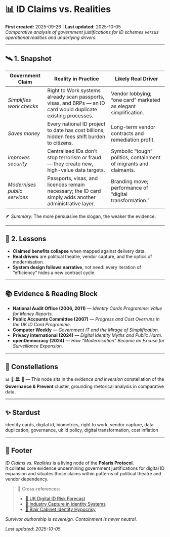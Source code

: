 # 📊 ID Claims vs. Realities  
**First created:** 2025-09-26 | **Last updated:** 2025-10-05  
*Comparative analysis of government justifications for ID schemes versus operational realities and underlying drivers.*  

---

## 🛰️ 1. Snapshot  

| **Government Claim** | **Reality in Practice** | **Likely Real Driver** |
|-----------------------|-------------------------|-------------------------|
| *Simplifies work checks* | Right to Work systems already scan passports, visas, and BRPs — an ID card would duplicate existing processes. | Vendor lobbying; “one card” marketed as elegant simplification. |
| *Saves money* | Every national ID project to date has cost billions; hidden fees shift burden to citizens. | Long-term vendor contracts and remediation profit. |
| *Improves security* | Centralised IDs don’t stop terrorism or fraud — they create new, high-value data targets. | Symbolic “tough” politics; containment of migrants and claimants. |
| *Modernises public services* | Passports, visas, and licences remain necessary; the ID card simply adds another administrative layer. | Branding move; performance of “digital transformation.” |

🪶 *Summary:* The more persuasive the slogan, the weaker the evidence.  

---

## 🦉 2. Lessons  

- **Claimed benefits collapse** when mapped against delivery data.  
- **Real drivers** are political theatre, vendor capture, and the optics of modernisation.  
- **System design follows narrative**, not need: every iteration of “efficiency” hides a new contract cycle.  

---

## 📚 Evidence & Reading Block  

- **National Audit Office (2006, 2011)** — *Identity Cards Programme: Value for Money Reports.*  
- **Public Accounts Committee (2007)** — *Progress and Cost Overruns in the UK ID Card Programme.*  
- **Computer Weekly** — *Government IT and the Mirage of Simplification.*  
- **Privacy International (2024)** — *Digital Identity Myths and Public Harm.*  
- **openDemocracy (2024)** — *How “Modernisation” Became an Excuse for Surveillance Expansion.*  

---

## 🌌 Constellations  

📊 💼 🏛️ 🔮 — This node sits in the *evidence and inversion* constellation of the **Governance & Prevent** cluster, grounding rhetorical analysis in comparative data.  

---

## ✨ Stardust  

identity cards, digital id, biometrics, right to work, vendor capture, data duplication, governance, uk id policy, digital transformation, cost inflation  

---

## 🏮 Footer  

*ID Claims vs. Realities* is a living node of the **Polaris Protocol**.  
It collates core evidence undermining government justifications for digital ID expansion and situates those claims within patterns of political theatre and vendor dependency.  

> 📡 Cross-references:
> 
> - [🔮 UK Digital ID Risk Forecast](./🔮_uk_digital_id_risk_forecast.md)  
> - [💼 Industry Capture in Identity Systems](./💼_industry_capture_identity_systems.md)  
> - [🦜 Blair Cabinet Identity Hypocrisy](./🦜_blair_cabinet_identity_hypocrisy.md)  

*Survivor authorship is sovereign. Containment is never neutral.*  

_Last updated: 2025-10-05_
